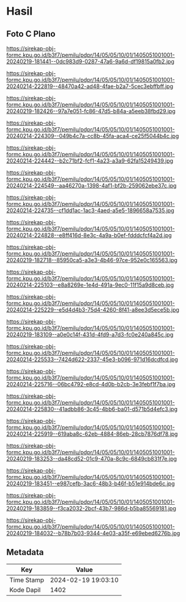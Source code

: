 # Hasil

## Foto C Plano

https://sirekap-obj-formc.kpu.go.id/b3f7/pemilu/pdpr/14/05/05/10/01/1405051001001-20240219-181441--0dc983d9-0287-47a6-9a6d-df19815a0fb2.jpg

https://sirekap-obj-formc.kpu.go.id/b3f7/pemilu/pdpr/14/05/05/10/01/1405051001001-20240214-222819--48470a42-ad48-4fae-b2a7-5cec3ebffbff.jpg

https://sirekap-obj-formc.kpu.go.id/b3f7/pemilu/pdpr/14/05/05/10/01/1405051001001-20240219-182426--97a7e051-fc86-47d5-b84a-a5eeb38fbd29.jpg

https://sirekap-obj-formc.kpu.go.id/b3f7/pemilu/pdpr/14/05/05/10/01/1405051001001-20240214-224309--049b4c7a-cc8b-45fa-aca4-ce25f5044b4c.jpg

https://sirekap-obj-formc.kpu.go.id/b3f7/pemilu/pdpr/14/05/05/10/01/1405051001001-20240214-224442--b2c71bf2-fcf1-4a23-a3a9-62fa15249439.jpg

https://sirekap-obj-formc.kpu.go.id/b3f7/pemilu/pdpr/14/05/05/10/01/1405051001001-20240214-224549--aa46270a-1398-4af1-bf2b-259062ebe37c.jpg

https://sirekap-obj-formc.kpu.go.id/b3f7/pemilu/pdpr/14/05/05/10/01/1405051001001-20240214-224735--cf1dd1ac-1ac3-4aed-a5e5-1896658a7535.jpg

https://sirekap-obj-formc.kpu.go.id/b3f7/pemilu/pdpr/14/05/05/10/01/1405051001001-20240214-224828--e8ff416d-8e3c-4a9a-b0ef-fdddcfcf4a2d.jpg

https://sirekap-obj-formc.kpu.go.id/b3f7/pemilu/pdpr/14/05/05/10/01/1405051001001-20240219-182718--85950ca5-a3e3-4b46-97ce-952e0c165563.jpg

https://sirekap-obj-formc.kpu.go.id/b3f7/pemilu/pdpr/14/05/05/10/01/1405051001001-20240214-225103--e8a8269e-1e4d-491a-9ec0-11f15a9d8ceb.jpg

https://sirekap-obj-formc.kpu.go.id/b3f7/pemilu/pdpr/14/05/05/10/01/1405051001001-20240214-225229--e5d4d4b3-75d4-4260-8f41-a8ee3d5ece5b.jpg

https://sirekap-obj-formc.kpu.go.id/b3f7/pemilu/pdpr/14/05/05/10/01/1405051001001-20240219-183109--a0e0c14f-431d-4fd9-a7d3-fc0e240a845c.jpg

https://sirekap-obj-formc.kpu.go.id/b3f7/pemilu/pdpr/14/05/05/10/01/1405051001001-20240214-225533--7424d622-2337-45e3-b096-971d16dcdfcd.jpg

https://sirekap-obj-formc.kpu.go.id/b3f7/pemilu/pdpr/14/05/05/10/01/1405051001001-20240214-225716--06bc4792-e8cd-4d0b-b2cb-3e3febf1f7ba.jpg

https://sirekap-obj-formc.kpu.go.id/b3f7/pemilu/pdpr/14/05/05/10/01/1405051001001-20240214-225830--41adbb86-3c45-4bb6-ba01-d571b5d4efc3.jpg

https://sirekap-obj-formc.kpu.go.id/b3f7/pemilu/pdpr/14/05/05/10/01/1405051001001-20240214-225919--619aba8c-62eb-4884-86eb-28cb7876df78.jpg

https://sirekap-obj-formc.kpu.go.id/b3f7/pemilu/pdpr/14/05/05/10/01/1405051001001-20240219-183253--da48cd52-01c9-470a-8c9c-6849cb831f7e.jpg

https://sirekap-obj-formc.kpu.go.id/b3f7/pemilu/pdpr/14/05/05/10/01/1405051001001-20240219-183451--e987cefb-3ac6-48b3-b46f-b51e914bde6c.jpg

https://sirekap-obj-formc.kpu.go.id/b3f7/pemilu/pdpr/14/05/05/10/01/1405051001001-20240219-183859--f3ca2032-2bcf-43b7-986d-b5ba85569181.jpg

https://sirekap-obj-formc.kpu.go.id/b3f7/pemilu/pdpr/14/05/05/10/01/1405051001001-20240219-184032--b78b7b03-9344-4e03-a35f-e69ebed6276b.jpg


## Metadata

| Key        | Value               |
| ---------- | ------------------- |
| Time Stamp | 2024-02-19 19:03:10 |
| Kode Dapil | 1402                |



